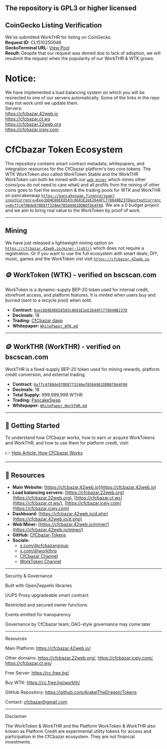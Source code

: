 ## The repository is GPL3 or higher licensed

## CoinGecko Listing Verification

We’ve submitted WorkTHR for listing on CoinGecko.  
**Request ID:** CL1510250046  
**GeckoTerminal URL:** [View Pool](https://www.geckoterminal.com/bsc/pools/0x4ecd614c7043c0e5da0287080f7bdde84b3740d9)  
**Result:** Despite that our request was denied due to lack of adoption, we will resubmit the request when the popularity of our WorkTHR & WTK grows.

# Notice:
We have implemented a load balancing system on which you will be resirected to one of our servers automatically. Some of the links in the repo may not work until we update them.  
Servers:  
https://cfcbazar.42web.io  
https://cfcbazar.ct.ws   
https://cfcbazar.22web.org  
https://cfcbazar.iceiy.com  

# CfCbazar Token Ecosystem

This repository contains smart contract metadata, whitepapers, and integration resources for the CfCbazar platform's two core tokens. The WTK WorkToken also called WorkToken Stable and the WorkTHR WorkToken can both be mined with our [`web miner`](https://cfcbazar.42web.io/miner/) which mines other coins(you do not need to care what) and all profits from the mining of other coins goes to fuel the exosystem & the trading pools for WTK and WorkTHR on pancakeswap [`https://pancakeswap.finance/swap?inputCurrency=0xecbD4E86EE8583c8681E2eE2644FC778848B237D&outputCurrency=0xffc4f8Bde970D87f324AefB584961DDB0fbb4F00`](https://pancakeswap.finance/swap?inputCurrency=0xecbD4E86EE8583c8681E2eE2644FC778848B237D&outputCurrency=0xffc4f8Bde970D87f324AefB584961DDB0fbb4F00). We are a 0 budget project and we aim to bring real value to the WorkToken by proof of work.

---
## Mining
We have just released a lightweight mining option on [`https://cfcbazar.42web.io/miner-light/)`](https://cfcbazar.42web.io/mier-light/) which does not require a registration. Or if you want to use the full ecosystem with smart deals, DIY, music, games and the WorkToken vist visit  [`https://cfcbazar.42web.io`](https://cfcbazar.42web.io).

## 🪙 WorkToken (WTK) - verified on bscscan.com

WorkToken is a dynamic-supply BEP-20 token used for internal credit, storefront access, and platform features. It is minted when users buy and burned (sent to a recycle pool) when sold.

- **Contract:** [`0xecbD4E86EE8583c8681E2eE2644FC778848B237D`](https://bscscan.com/token/0xecbD4E86EE8583c8681E2eE2644FC778848B237D)  
- **Decimals:** 18  
- **Trading:** [CfCbazar dapp](https://cc.free.bg/workth/)  
- **Whitepaper:** [`WhitePaper_WTK.md`](WhitePaper_WTK.md)

---

## 🪙 WorkTHR (WorkTHR) - verified on bscscan.com

WorkTHR is a fixed-supply BEP-20 token used for mining rewards, platform credit conversion, and external trading.

- **Contract:** [`0xffc4f8Bde970D87f324AefB584961DDB0fbb4F00`](https://bscscan.com/token/0xffc4f8Bde970D87f324AefB584961DDB0fbb4F00)  
- **Decimals:** 18  
- **Total Supply:** 999,999,999 WTHR  
- **Trading:** [PancakeSwap](https://pancakeswap.finance/swap?inputCurrency=0xffc4f8Bde970D87f324AefB584961DDB0fbb4F00&outputCurrency=BNB)  
- **Whitepaper:** [`WhitePaper_WorkTHR.md`](WhitePaper_WorkTHR.md)

---

## 📖 Getting Started

To understand how CfCbazar works, how to earn or acquire WorkTokens and WorkTHR, and how to use them for platform credit, visit:

👉 [Help Article: How CfCbazar Works](https://cfcbazar.42web.io/help/how-cfcbazar-works-what-we-provide-and-how-to-get-worktokens-workthr-.php)

---

## 🔗 Resources

- **Main Website:** [https://cfcbazar.42web.io](https://cfcbazar.42web.io)
- **Load balancing servers:** [https://cfcbazar.22web.org](https://cfcbazar.22web.org), [https://cfcbazar.ct.ws](https://cfcbazar.ct.ws/), [https://cfcbazar.iceiy.com](https://cfcbazar.iceiy.com)
- **Dashboard:** [https://cfcbazar.42web.io/d.php](https://cfcbazar.42web.io/d.php)
- **Web Miner:** [https://cfcbazar.42web.io/miner/](https://cfcbazar.42web.io/miner/)
- **GitHub:** [CfCbazar-Tokens](https://github.com/ArakelTheDragon/CfCbazar-Tokens)  
- **Socials:**  
  - [x.com/@cfcbazargroup](https://x.com/cfcbazargroup)  
  - [x.com/@workthrp](https://x.com/workthrp)
  - [CfCbazar Channel](https://youtube.com/@cfcbazar?si=AXDnlj7sirwDwpdR)
  - [WorkToken Channel](https://youtube.com/@cfcbazar?si=AXDnlj7sirwDwpdR](https://youtube.com/@worktoken?si=F1QaXvHyE0rQg_JI))


---

Security & Governance

Built with OpenZeppelin libraries

UUPS Proxy upgradeable smart contract

Restricted and secured owner functions

Events emitted for transparency

Governance by CfCbazar team; DAO-style governance may come later



---

Resources

Main Platform: https://cfcbazar.42web.io/

Other domains: https://cfcbazar.22web.org/, https://cfcbazar.iceiy.com/, https://cfcbazar.ct.ws/

Free Server: https://cc.free.bg/

Buy WTK: https://cc.free.bg/workth/

GitHub Repository: https://github.com/ArakelTheDragon/Tokens

Contact: cfcbazar@gmail.com



---

Disclaimer

The WorkToken & WorkTHR and the Platform WorkToken & WorkTHR also known as Platform Credit are experimental utility tokens for access and participation in the CfCbazar ecosystem. They are not financial investments.

